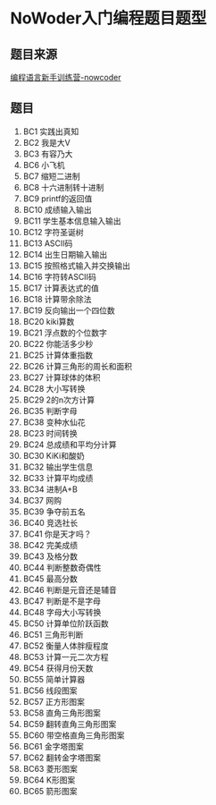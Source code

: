 # NoWoder入门编程题目题型

## 题目来源

[编程语言新手训练营-nowcoder](https://www.nowcoder.com/ta/beginner-programmers-v1)

## 题目

1. BC1 实践出真知
2. BC2 我是大V
3. BC3 有容乃大
4. BC6 小飞机
5. BC7 缩短二进制
6. BC8 十六进制转十进制
7. BC9 printf的返回值
8. BC10 成绩输入输出
9. BC11 学生基本信息输入输出
10. BC12 字符圣诞树
11. BC13 ASCII码
12. BC14 出生日期输入输出
13. BC15 按照格式输入并交换输出
14. BC16 字符转ASCII码
15. BC17 计算表达式的值
16. BC18 计算带余除法
17. BC19 反向输出一个四位数
18. BC20 kiki算数
19. BC21 浮点数的个位数字
20. BC22 你能活多少秒
21. BC25 计算体重指数
22. BC26 计算三角形的周长和面积
23. BC27 计算球体的体积
24. BC28 大小写转换
25. BC29 2的n次方计算
26. BC35 判断字母
27. BC38 变种水仙花
28. BC23 时间转换
29. BC24 总成绩和平均分计算
30. BC30 KiKi和酸奶
31. BC32 输出学生信息
32. BC33 计算平均成绩
33. BC34 进制A+B
34. BC37 网购
35. BC39 争夺前五名
36. BC40 竞选社长
37. BC41 你是天才吗？
38. BC42 完美成绩
39. BC43 及格分数
40. BC44 判断整数奇偶性
41. BC45 最高分数
42. BC46 判断是元音还是辅音
43. BC47 判断是不是字母
44. BC48 字母大小写转换
45. BC50 计算单位阶跃函数
46. BC51 三角形判断
47. BC52 衡量人体胖瘦程度
48. BC53 计算一元二次方程
49. BC54 获得月份天数
50. BC55 简单计算器
51. BC56 线段图案
52. BC57 正方形图案
53. BC58 直角三角形图案
54. BC59 翻转直角三角形图案
55. BC60 带空格直角三角形图案
56. BC61 金字塔图案
57. BC62 翻转金字塔图案
58. BC63 菱形图案
59. BC64 K形图案
60. BC65 箭形图案
